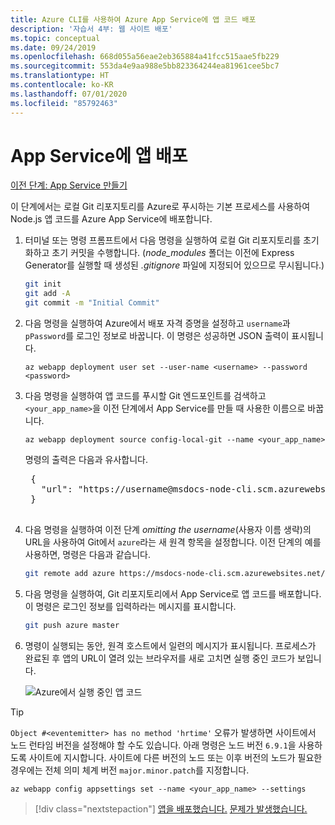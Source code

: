 ```yaml
---
title: Azure CLI를 사용하여 Azure App Service에 앱 코드 배포
description: '자습서 4부: 웹 사이트 배포'
ms.topic: conceptual
ms.date: 09/24/2019
ms.openlocfilehash: 668d055a56eae2eb365884a41fcc515aae5fb229
ms.sourcegitcommit: 553da4e9aa988e5bb823364244ea81961cee5bc7
ms.translationtype: HT
ms.contentlocale: ko-KR
ms.lasthandoff: 07/01/2020
ms.locfileid: "85792463"
---
```

# <a name="deploy-the-app-to-app-service"></a>App Service에 앱 배포

[이전 단계: App Service 만들기](tutorial-vscode-azure-cli-node-03.md)

이 단계에서는 로컬 Git 리포지토리를 Azure로 푸시하는 기본 프로세스를 사용하여 Node.js 앱 코드를 Azure App Service에 배포합니다.

1. 터미널 또는 명령 프롬프트에서 다음 명령을 실행하여 로컬 Git 리포지토리를 초기화하고 초기 커밋을 수행합니다. (*node_modules* 폴더는 이전에 Express Generator를 실행할 때 생성된 *.gitignore* 파일에 지정되어 있으므로 무시됩니다.)

    ```bash
    git init
    git add -A
    git commit -m "Initial Commit"
    ```

1. 다음 명령을 실행하여 Azure에서 배포 자격 증명을 설정하고 `username`과 `pPassword`를 로그인 정보로 바꿉니다. 이 명령은 성공하면 JSON 출력이 표시됩니다.

    ```azurecli
    az webapp deployment user set --user-name <username> --password <password>
    ```

1. 다음 명령을 실행하여 앱 코드를 푸시할 Git 엔드포인트를 검색하고 `<your_app_name>`을 이전 단계에서 App Service를 만들 때 사용한 이름으로 바꿉니다.

    ```azurecli
    az webapp deployment source config-local-git --name <your_app_name>
    ```

    명령의 출력은 다음과 유사합니다.

    <pre>
    {
      "url": "https://username@msdocs-node-cli.scm.azurewebsites.net/msdocs-node-cli.git"
    }
    </pre>

1. 다음 명령을 실행하여 이전 단계 *omitting the username*(사용자 이름 생략)의 URL을 사용하여 Git에서 `azure`라는 새 원격 항목을 설정합니다. 이전 단계의 예를 사용하면, 명령은 다음과 같습니다.

    ```bash
    git remote add azure https://msdocs-node-cli.scm.azurewebsites.net/msdocs-node-cli.git
    ```

1. 다음 명령을 실행하여, Git 리포지토리에서 App Service로 앱 코드를 배포합니다. 이 명령은 로그인 정보를 입력하라는 메시지를 표시합니다.

    ```bash
    git push azure master
    ```

1. 명령이 실행되는 동안, 원격 호스트에서 일련의 메시지가 표시됩니다. 프로세스가 완료된 후 앱의 URL이 열려 있는 브라우저를 새로 고치면 실행 중인 코드가 보입니다.

    ![Azure에서 실행 중인 앱 코드](media/azure-cli/remote-app.png)

> [!TIP]
> `Object #<eventemitter> has no method 'hrtime'` 오류가 발생하면 사이트에서 노드 런타임 버전을 설정해야 할 수도 있습니다. 아래 명령은 노드 버전 `6.9.1`을 사용하도록 사이트에 지시합니다. 사이트에 다른 버전의 노드 또는 이후 버전의 노드가 필요한 경우에는 전체 의미 체계 버전 `major.minor.patch`를 지정합니다.
>
> ```azurecli
> az webapp config appsettings set --name <your_app_name> --settings
> ```

> [!div class="nextstepaction"]
> [앱을 배포했습니다.](tutorial-vscode-azure-cli-node-05.md) [문제가 발생했습니다.](https://www.research.net/r/PWZWZ52?tutorial=node-deployment&step=deploy-website)
